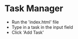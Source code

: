 # Task Manager

- Run the 'index.html' file 
- Type in a task in the input field
- Click 'Add Task'

